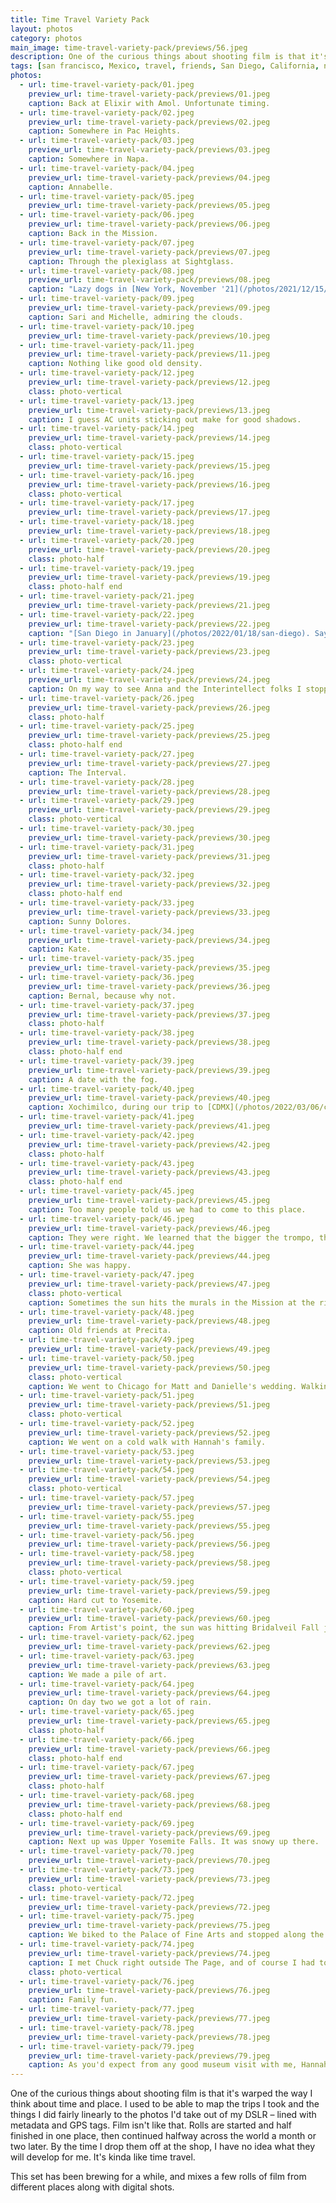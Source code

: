 ```yaml
---
title: Time Travel Variety Pack
layout: photos
category: photos
main_image: time-travel-variety-pack/previews/56.jpeg
description: One of the curious things about shooting film is that it's warped the way I think about time and place.
tags: [san francisco, Mexico, travel, friends, San Diego, California, nature, New York, street, travel, family]
photos:
  - url: time-travel-variety-pack/01.jpeg
    preview_url: time-travel-variety-pack/previews/01.jpeg
    caption: Back at Elixir with Amol. Unfortunate timing.
  - url: time-travel-variety-pack/02.jpeg
    preview_url: time-travel-variety-pack/previews/02.jpeg
    caption: Somewhere in Pac Heights.
  - url: time-travel-variety-pack/03.jpeg
    preview_url: time-travel-variety-pack/previews/03.jpeg
    caption: Somewhere in Napa.
  - url: time-travel-variety-pack/04.jpeg
    preview_url: time-travel-variety-pack/previews/04.jpeg
    caption: Annabelle.
  - url: time-travel-variety-pack/05.jpeg
    preview_url: time-travel-variety-pack/previews/05.jpeg
  - url: time-travel-variety-pack/06.jpeg
    preview_url: time-travel-variety-pack/previews/06.jpeg
    caption: Back in the Mission.
  - url: time-travel-variety-pack/07.jpeg
    preview_url: time-travel-variety-pack/previews/07.jpeg
    caption: Through the plexiglass at Sightglass.
  - url: time-travel-variety-pack/08.jpeg
    preview_url: time-travel-variety-pack/previews/08.jpeg
    caption: "Lazy dogs in [New York, November '21](/photos/2021/12/15/nyc2021/)."
  - url: time-travel-variety-pack/09.jpeg
    preview_url: time-travel-variety-pack/previews/09.jpeg
    caption: Sari and Michelle, admiring the clouds.
  - url: time-travel-variety-pack/10.jpeg
    preview_url: time-travel-variety-pack/previews/10.jpeg
  - url: time-travel-variety-pack/11.jpeg
    preview_url: time-travel-variety-pack/previews/11.jpeg
    caption: Nothing like good old density.
  - url: time-travel-variety-pack/12.jpeg
    preview_url: time-travel-variety-pack/previews/12.jpeg
    class: photo-vertical
  - url: time-travel-variety-pack/13.jpeg
    preview_url: time-travel-variety-pack/previews/13.jpeg
    caption: I guess AC units sticking out make for good shadows.
  - url: time-travel-variety-pack/14.jpeg
    preview_url: time-travel-variety-pack/previews/14.jpeg
    class: photo-vertical
  - url: time-travel-variety-pack/15.jpeg
    preview_url: time-travel-variety-pack/previews/15.jpeg
  - url: time-travel-variety-pack/16.jpeg
    preview_url: time-travel-variety-pack/previews/16.jpeg
    class: photo-vertical
  - url: time-travel-variety-pack/17.jpeg
    preview_url: time-travel-variety-pack/previews/17.jpeg
  - url: time-travel-variety-pack/18.jpeg
    preview_url: time-travel-variety-pack/previews/18.jpeg
  - url: time-travel-variety-pack/20.jpeg
    preview_url: time-travel-variety-pack/previews/20.jpeg
    class: photo-half
  - url: time-travel-variety-pack/19.jpeg
    preview_url: time-travel-variety-pack/previews/19.jpeg
    class: photo-half end
  - url: time-travel-variety-pack/21.jpeg
    preview_url: time-travel-variety-pack/previews/21.jpeg
  - url: time-travel-variety-pack/22.jpeg
    preview_url: time-travel-variety-pack/previews/22.jpeg
    caption: "[San Diego in January](/photos/2022/01/18/san-diego). Say Less."
  - url: time-travel-variety-pack/23.jpeg
    preview_url: time-travel-variety-pack/previews/23.jpeg
    class: photo-vertical
  - url: time-travel-variety-pack/24.jpeg
    preview_url: time-travel-variety-pack/previews/24.jpeg
    caption: On my way to see Anna and the Interintellect folks I stopped for couple of photos.
  - url: time-travel-variety-pack/26.jpeg
    preview_url: time-travel-variety-pack/previews/26.jpeg
    class: photo-half
  - url: time-travel-variety-pack/25.jpeg
    preview_url: time-travel-variety-pack/previews/25.jpeg
    class: photo-half end
  - url: time-travel-variety-pack/27.jpeg
    preview_url: time-travel-variety-pack/previews/27.jpeg
    caption: The Interval.
  - url: time-travel-variety-pack/28.jpeg
    preview_url: time-travel-variety-pack/previews/28.jpeg
  - url: time-travel-variety-pack/29.jpeg
    preview_url: time-travel-variety-pack/previews/29.jpeg
    class: photo-vertical
  - url: time-travel-variety-pack/30.jpeg
    preview_url: time-travel-variety-pack/previews/30.jpeg
  - url: time-travel-variety-pack/31.jpeg
    preview_url: time-travel-variety-pack/previews/31.jpeg
    class: photo-half
  - url: time-travel-variety-pack/32.jpeg
    preview_url: time-travel-variety-pack/previews/32.jpeg
    class: photo-half end
  - url: time-travel-variety-pack/33.jpeg
    preview_url: time-travel-variety-pack/previews/33.jpeg
    caption: Sunny Dolores.
  - url: time-travel-variety-pack/34.jpeg
    preview_url: time-travel-variety-pack/previews/34.jpeg
    caption: Kate.
  - url: time-travel-variety-pack/35.jpeg
    preview_url: time-travel-variety-pack/previews/35.jpeg
  - url: time-travel-variety-pack/36.jpeg
    preview_url: time-travel-variety-pack/previews/36.jpeg
    caption: Bernal, because why not.
  - url: time-travel-variety-pack/37.jpeg
    preview_url: time-travel-variety-pack/previews/37.jpeg
    class: photo-half
  - url: time-travel-variety-pack/38.jpeg
    preview_url: time-travel-variety-pack/previews/38.jpeg
    class: photo-half end
  - url: time-travel-variety-pack/39.jpeg
    preview_url: time-travel-variety-pack/previews/39.jpeg
    caption: A date with the fog.
  - url: time-travel-variety-pack/40.jpeg
    preview_url: time-travel-variety-pack/previews/40.jpeg
    caption: Xochimilco, during our trip to [CDMX](/photos/2022/03/06/cdmx/) earlier this year.
  - url: time-travel-variety-pack/41.jpeg
    preview_url: time-travel-variety-pack/previews/41.jpeg
  - url: time-travel-variety-pack/42.jpeg
    preview_url: time-travel-variety-pack/previews/42.jpeg
    class: photo-half
  - url: time-travel-variety-pack/43.jpeg
    preview_url: time-travel-variety-pack/previews/43.jpeg
    class: photo-half end
  - url: time-travel-variety-pack/45.jpeg
    preview_url: time-travel-variety-pack/previews/45.jpeg
    caption: Too many people told us we had to come to this place.
  - url: time-travel-variety-pack/46.jpeg
    preview_url: time-travel-variety-pack/previews/46.jpeg
    caption: They were right. We learned that the bigger the trompo, the better the tacos.
  - url: time-travel-variety-pack/44.jpeg
    preview_url: time-travel-variety-pack/previews/44.jpeg
    caption: She was happy.
  - url: time-travel-variety-pack/47.jpeg
    preview_url: time-travel-variety-pack/previews/47.jpeg
    class: photo-vertical
    caption: Sometimes the sun hits the murals in the Mission at the right angle and you get some really funky colors.
  - url: time-travel-variety-pack/48.jpeg
    preview_url: time-travel-variety-pack/previews/48.jpeg
    caption: Old friends at Precita.
  - url: time-travel-variety-pack/49.jpeg
    preview_url: time-travel-variety-pack/previews/49.jpeg
  - url: time-travel-variety-pack/50.jpeg
    preview_url: time-travel-variety-pack/previews/50.jpeg
    class: photo-vertical
    caption: We went to Chicago for Matt and Danielle's wedding. Walking back from brunch, and on our way to get ready for the event, we ran into the happy couple taking photos on the street. Of course, I snapped one.
  - url: time-travel-variety-pack/51.jpeg
    preview_url: time-travel-variety-pack/previews/51.jpeg
    class: photo-vertical
  - url: time-travel-variety-pack/52.jpeg
    preview_url: time-travel-variety-pack/previews/52.jpeg
    caption: We went on a cold walk with Hannah's family.
  - url: time-travel-variety-pack/53.jpeg
    preview_url: time-travel-variety-pack/previews/53.jpeg
  - url: time-travel-variety-pack/54.jpeg
    preview_url: time-travel-variety-pack/previews/54.jpeg
    class: photo-vertical
  - url: time-travel-variety-pack/57.jpeg
    preview_url: time-travel-variety-pack/previews/57.jpeg
  - url: time-travel-variety-pack/55.jpeg
    preview_url: time-travel-variety-pack/previews/55.jpeg
  - url: time-travel-variety-pack/56.jpeg
    preview_url: time-travel-variety-pack/previews/56.jpeg
  - url: time-travel-variety-pack/58.jpeg
    preview_url: time-travel-variety-pack/previews/58.jpeg
    class: photo-vertical
  - url: time-travel-variety-pack/59.jpeg
    preview_url: time-travel-variety-pack/previews/59.jpeg
    caption: Hard cut to Yosemite.
  - url: time-travel-variety-pack/60.jpeg
    preview_url: time-travel-variety-pack/previews/60.jpeg
    caption: From Artist's point, the sun was hitting Bridalveil Fall just right.
  - url: time-travel-variety-pack/62.jpeg
    preview_url: time-travel-variety-pack/previews/62.jpeg
  - url: time-travel-variety-pack/63.jpeg
    preview_url: time-travel-variety-pack/previews/63.jpeg
    caption: We made a pile of art.
  - url: time-travel-variety-pack/64.jpeg
    preview_url: time-travel-variety-pack/previews/64.jpeg
    caption: On day two we got a lot of rain.
  - url: time-travel-variety-pack/65.jpeg
    preview_url: time-travel-variety-pack/previews/65.jpeg
    class: photo-half
  - url: time-travel-variety-pack/66.jpeg
    preview_url: time-travel-variety-pack/previews/66.jpeg
    class: photo-half end
  - url: time-travel-variety-pack/67.jpeg
    preview_url: time-travel-variety-pack/previews/67.jpeg
    class: photo-half
  - url: time-travel-variety-pack/68.jpeg
    preview_url: time-travel-variety-pack/previews/68.jpeg
    class: photo-half end
  - url: time-travel-variety-pack/69.jpeg
    preview_url: time-travel-variety-pack/previews/69.jpeg
    caption: Next up was Upper Yosemite Falls. It was snowy up there.
  - url: time-travel-variety-pack/70.jpeg
    preview_url: time-travel-variety-pack/previews/70.jpeg
  - url: time-travel-variety-pack/73.jpeg
    preview_url: time-travel-variety-pack/previews/73.jpeg
    class: photo-vertical
  - url: time-travel-variety-pack/72.jpeg
    preview_url: time-travel-variety-pack/previews/72.jpeg
  - url: time-travel-variety-pack/75.jpeg
    preview_url: time-travel-variety-pack/previews/75.jpeg
    caption: We biked to the Palace of Fine Arts and stopped along the way.
  - url: time-travel-variety-pack/74.jpeg
    preview_url: time-travel-variety-pack/previews/74.jpeg
    caption: I met Chuck right outside The Page, and of course I had to ask for his portrait. He obliged.
    class: photo-vertical
  - url: time-travel-variety-pack/76.jpeg
    preview_url: time-travel-variety-pack/previews/76.jpeg
    caption: Family fun.
  - url: time-travel-variety-pack/77.jpeg
    preview_url: time-travel-variety-pack/previews/77.jpeg
  - url: time-travel-variety-pack/78.jpeg
    preview_url: time-travel-variety-pack/previews/78.jpeg
  - url: time-travel-variety-pack/79.jpeg
    preview_url: time-travel-variety-pack/previews/79.jpeg
    caption: As you'd expect from any good museum visit with me, Hannah had to wait until I read every single plaque. At least this time she had brought her Kindle, and it was a nice sunny day out.
---
```


One of the curious things about shooting film is that it's warped the way I think about time and place. I used to be able to map the trips I took and the things I did fairly linearly to the photos I'd take out of my DSLR – lined with metadata and GPS tags. Film isn't like that. Rolls are started and half finished in one place, then continued halfway across the world a month or two later. By the time I drop them off at the shop, I have no idea what they will develop for me. It's kinda like time travel.

This set has been brewing for a while, and mixes a few rolls of film from different places along with digital shots.
